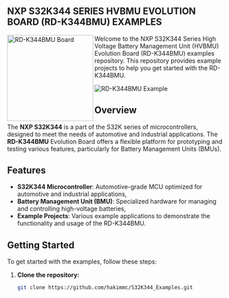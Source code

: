 ## NXP S32K344 SERIES HVBMU EVOLUTION BOARD (RD-K344BMU) EXAMPLES

<img src="https://github.com/user-attachments/assets/917783f1-13a6-40a6-921c-25ec69c14ba0" alt="RD-K344BMU Board" width="200" align="left"/>

Welcome to the NXP S32K344 Series High Voltage Battery Management Unit (HVBMU) Evolution Board (RD-K344BMU) examples repository. This repository provides example projects to help you get started with the RD-K344BMU.

![RD-K344BMU Example](https://github.com/user-attachments/assets/29b65ed9-bcd7-41d8-b89f-4b11b9cfcdf2)

## Overview

The **NXP S32K344** is a part of the S32K series of microcontrollers, designed to meet the needs of automotive and industrial applications. The **RD-K344BMU** Evolution Board offers a flexible platform for prototyping and testing various features, particularly for Battery Management Units (BMUs).

## Features

- **S32K344 Microcontroller**: Automotive-grade MCU optimized for automotive and industrial applications,
- **Battery Management Unit (BMU)**: Specialized hardware for managing and controlling high-voltage batteries,
- **Example Projects**: Various example applications to demonstrate the functionality and usage of the RD-K344BMU.

## Getting Started

To get started with the examples, follow these steps:

1. **Clone the repository:**

   ```bash
   git clone https://github.com/hakimmc/S32K344_Examples.git
